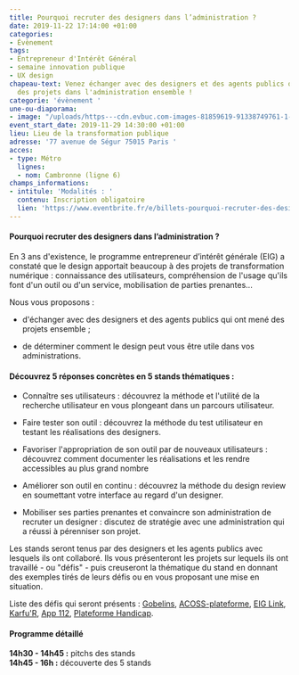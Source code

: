 ```yaml
---
title: Pourquoi recruter des designers dans l’administration ?
date: 2019-11-22 17:14:00 +01:00
categories:
- Évènement
tags:
- Entrepreneur d'Intérêt Général
- semaine innovation publique
- UX design
chapeau-text: Venez échanger avec des designers et des agents publics qui ont mené
  des projets dans l'administration ensemble !
categorie: 'évènement '
une-ou-diaporama:
- image: "/uploads/https---cdn.evbuc.com-images-81859619-91338749761-1-original.jpg"
event_start_date: 2019-11-29 14:30:00 +01:00
lieu: Lieu de la transformation publique
adresse: '77 avenue de Ségur 75015 Paris '
acces:
- type: Métro
  lignes:
  - nom: Cambronne (ligne 6)
champs_informations:
- intitule: 'Modalités : '
  contenu: Inscription obligatoire
  lien: 'https://www.eventbrite.fr/e/billets-pourquoi-recruter-des-designers-dans-ladministration-81934826271?aff=ebdssbdestsearch '
---
```


#### Pourquoi recruter des designers dans l’administration ?

En 3 ans d'existence, le programme entrepreneur d’intérêt générale (EIG) a constaté que le design apportait beaucoup à des projets de transformation numérique : connaissance des utilisateurs, compréhension de l'usage qu'ils font d'un outil ou d'un service, mobilisation de parties prenantes...

Nous vous proposons :

* d'échanger avec des designers et des agents publics qui ont mené des projets ensemble ;

* de déterminer comment le design peut vous être utile dans vos administrations.

#### Découvrez 5 réponses concrètes en 5 stands thématiques :

* Connaître ses utilisateurs : découvrez la méthode et l'utilité de la recherche utilisateur en vous plongeant dans un parcours utilisateur.
 
* Faire tester son outil : découvrez la méthode du test utilisateur en testant les réalisations des designers.

* Favoriser l'appropriation de son outil par de nouveaux utilisateurs : découvrez comment documenter les réalisations et les rendre accessibles au plus grand nombre

* Améliorer son outil en continu : découvrez la méthode du design review en soumettant votre interface au regard d'un designer.

* Mobiliser ses parties prenantes et convaincre son administration de recruter un designer : discutez de stratégie avec une administration qui a réussi à pérenniser son projet.

Les stands seront tenus par des designers et les agents publics avec lesquels ils ont collaboré. Ils vous présenteront les projets sur lequels ils ont travaillé - ou "défis" - puis creuseront la thématique du stand en donnant des exemples tirés de leurs défis ou en vous proposant une mise en situation.

Liste des défis qui seront présents : [Gobelins](https://entrepreneur-interet-general.etalab.gouv.fr/defis/2018/gobelins.html), [ACOSS-plateforme](https://entrepreneur-interet-general.etalab.gouv.fr/defis/2019/acossplateforme.html), [EIG Link](https://entrepreneur-interet-general.etalab.gouv.fr/defis/2019/eiglink.html), [Karfu'R](https://entrepreneur-interet-general.etalab.gouv.fr/defis/2019/karfur.html), [App 112](https://entrepreneur-interet-general.etalab.gouv.fr/defis/2019/app-112.html), [Plateforme Handicap](https://entrepreneur-interet-general.etalab.gouv.fr/defis/2019/plateforme-handicap.html).

#### Programme détaillé

**14h30 - 14h45 :** pitchs des stands <br>
**14h45 - 16h :** découverte des 5 stands